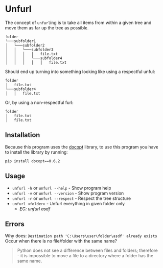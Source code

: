 # Unfurl

The concept of `unfurl`ing is to take all items from within a given tree and move them as far up the tree as possible.
```
folder
└───subfolder1
│   └───subfolder2
│   │   └───subfolder3
│   │   │   │   file.txt
│   │   │   └───subfolder4
│   │   │   │   │   file.txt
```

Should end up turning into something looking like using a respectful unful:

```
folder
│   file.txt
└───subfolder4
│   │   file.txt
```

Or, by using a non-respectful furl:

```
folder
│   file.txt
│   file.txt
```

## Installation

Because this program uses the [docopt](https://github.com/docopt/docopt) library, to use this program you have to install the library by running:
```
pip install docopt==0.6.2
```

## Usage

* `unfurl -h` or `unfurl --help`    - Show program help
* `unfurl -v` or `unfurl --version` - Show program version
* `unfurl -r` or `unfurl --respect` - Respect the tree structure
* `unfurl <folder>`                 - Unfurl everything in given folder only
    * *EG: unfurl asdf*

## Errors
Why does:
`Destination path 'C:\Users\user\folder\asdf' already exists`
Occur when there is no file/folder with the same name?
>Python does not see a difference between files and folders; therefore - it is impossible to move a file to a directory where a folder has the same name.